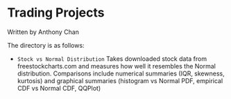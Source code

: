 # Trading Projects

Written by Anthony Chan

The directory is as follows:

 * `Stock vs Normal Distribution` Takes downloaded stock data from freestockcharts.com and measures how well it resembles the Normal distribution. Comparisons include numerical summaries (IQR, skewness, kurtosis) and graphical summaries (histogram vs Normal PDF, empirical CDF vs Normal CDF, QQPlot)
